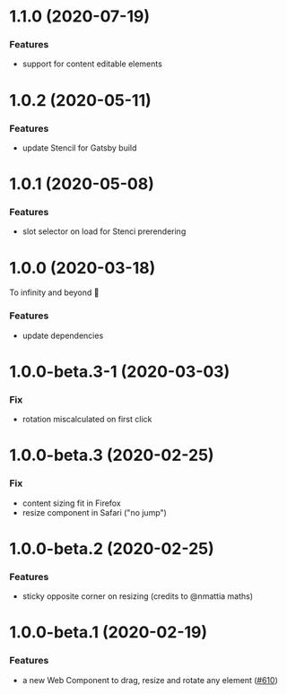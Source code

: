 # 1.1.0 (2020-07-19)

### Features

- support for content editable elements

# 1.0.2 (2020-05-11)

### Features

- update Stencil for Gatsby build

# 1.0.1 (2020-05-08)

### Features

- slot selector on load for Stenci prerendering

# 1.0.0 (2020-03-18)

To infinity and beyond 🚀

### Features

- update dependencies

# 1.0.0-beta.3-1 (2020-03-03)

### Fix

- rotation miscalculated on first click

# 1.0.0-beta.3 (2020-02-25)

### Fix

- content sizing fit in Firefox
- resize component in Safari ("no jump")

# 1.0.0-beta.2 (2020-02-25)

### Features

- sticky opposite corner on resizing (credits to @nmattia maths)

# 1.0.0-beta.1 (2020-02-19)

### Features

- a new Web Component to drag, resize and rotate any element ([#610](https://github.com/deckgo/deckdeckgo/issues/610))

